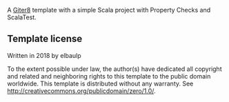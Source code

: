 A [Giter8][g8] template with a simple Scala project with Property Checks and ScalaTest.

Template license
----------------
Written in 2018 by elbaulp 

To the extent possible under law, the author(s) have dedicated all copyright and related
and neighboring rights to this template to the public domain worldwide.
This template is distributed without any warranty. See <http://creativecommons.org/publicdomain/zero/1.0/>.

[g8]: http://www.foundweekends.org/giter8/
